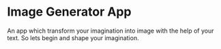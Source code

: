# Image Generator App
 An app which transform your imagination into image with the help of your text. So lets begin and shape your imagination.

